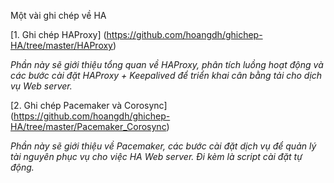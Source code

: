 Một vài ghi chép về HA

[1. Ghi chép HAProxy] (https://github.com/hoangdh/ghichep-HA/tree/master/HAProxy)

*Phần này sẽ giới thiệu tổng quan về HAProxy, phân tích luồng hoạt động và các bước cài đặt HAProxy + Keepalived để triển khai cân bằng tải cho dịch vụ Web server.*

[2. Ghi chép Pacemaker và Corosync] (https://github.com/hoangdh/ghichep-HA/tree/master/Pacemaker_Corosync)

*Phần này sẽ giới thiệu về Pacemaker, các bước cài đặt dịch vụ để quản lý tài nguyên phục vụ cho việc HA Web server. Đi kèm là script cài đặt tự động.*